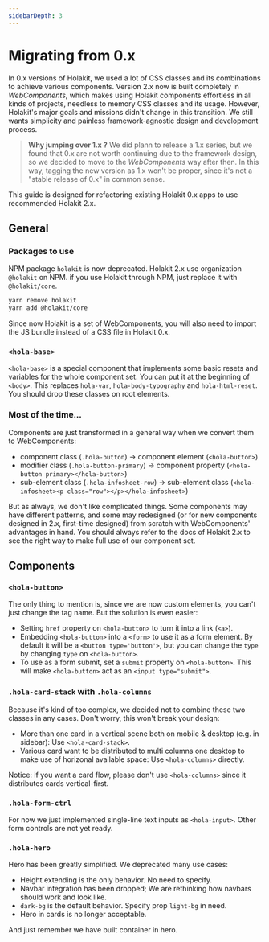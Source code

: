 ```yaml
---
sidebarDepth: 3
---
```


# Migrating from 0.x

In 0.x versions of Holakit, we used a lot of CSS classes and its combinations to achieve various components. Version 2.x now is built completely in *WebComponents*, which makes using Holakit components effortless in all kinds of projects, needless to memory CSS classes and its usage. However, Holakit's major goals and missions didn't change in this transition. We still wants simplicity and painless framework-agnostic design and development process.

> **Why jumping over 1.x ?** We did plann to release a 1.x series, but we found that 0.x are not worth continuing due to the framework design, so we decided to move to the *WebComponents* way after then. In this way, tagging the new version as 1.x won't be proper, since it's not a "stable release of 0.x" in common sense.

This guide is designed for refactoring existing Holakit 0.x apps to use recommended Holakit 2.x.

## General

### Packages to use

NPM package `holakit` is now deprecated. Holakit 2.x use organization `@holakit` on NPM. if you use Holakit through NPM, just replace it with `@holakit/core`.

```bash
yarn remove holakit
yarn add @holakit/core
```

Since now Holakit is a set of WebComponents, you will also need to import the JS bundle instead of a CSS file in Holakit 0.x.

### `<hola-base>`

`<hola-base>` is a special component that implements some basic resets and variables for the whole component set. You can put it at the beginning of `<body>`. This replaces `hola-var`, `hola-body-typography` and `hola-html-reset`. You should drop these classes on root elements.

### Most of the time...

Components are just transformed in a general way when we convert them to WebComponents:

* component class (`.hola-button`) -> component element (`<hola-button>`)
* modifier class (`.hola-button-primary`) -> component property (`<hola-button primary></hola-button>`)
* sub-element class (`.hola-infosheet-row`) -> sub-element class (`<hola-infosheet><p class="row"></p></hola-infosheet>`)

But as always, we don't like complicated things. Some components may have different patterns, and some may redesigned (or for new components designed in 2.x, first-time designed) from scratch with WebComponents' advantages in hand. You should always refer to the docs of Holakit 2.x to see the right way to make full use of our component set.

## Components

### `<hola-button>`

The only thing to mention is, since we are now custom elements, you can't just change the tag name. But the solution is even easier:

* Setting `href` property on `<hola-button>` to turn it into a link (`<a>`).
* Embedding `<hola-button>` into a `<form>` to use it as a form element. By default it will be a `<button type='button'>`, but you can change the `type` by changing `type` on `<hola-button>`.
* To use as a form submit, set a `submit` property on `<hola-button>`. This will make `<hola-button>` act as an `<input type="submit">`.

### `.hola-card-stack` with `.hola-columns`

Because it's kind of too complex, we decided not to combine these two classes in any cases. Don't worry, this won't break your design:

* More than one card in a vertical scene both on mobile & desktop (e.g. in sidebar): Use `<hola-card-stack>`.
* Various card want to be distributed to multi columns one desktop to make use of horizonal available space: Use `<hola-columns>` directly.

Notice: if you want a card flow, please don't use `<hola-columns>` since it distributes cards vertical-first.

### `.hola-form-ctrl`

For now we just implemented single-line text inputs as `<hola-input>`. Other form controls are not yet ready.

### `.hola-hero`

Hero has been greatly simplified. We deprecated many use cases:

* Height extending is the only behavior. No need to specify.
* Navbar integration has been dropped; We are rethinking how navbars should work and look like.
* `dark-bg` is the default behavior. Specify prop `light-bg` in need.
* Hero in cards is no longer acceptable.

And just remember we have built container in hero.
